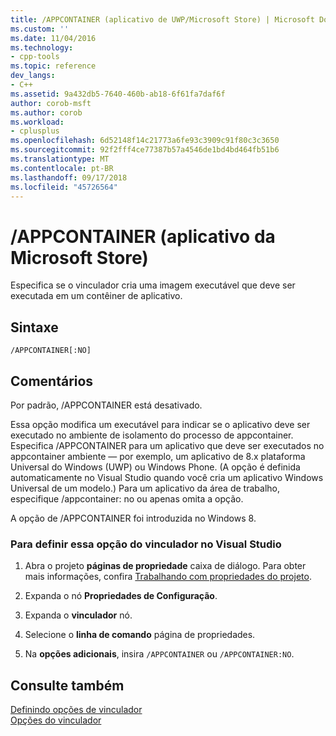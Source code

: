 ```yaml
---
title: /APPCONTAINER (aplicativo de UWP/Microsoft Store) | Microsoft Docs
ms.custom: ''
ms.date: 11/04/2016
ms.technology:
- cpp-tools
ms.topic: reference
dev_langs:
- C++
ms.assetid: 9a432db5-7640-460b-ab18-6f61fa7daf6f
author: corob-msft
ms.author: corob
ms.workload:
- cplusplus
ms.openlocfilehash: 6d52148f14c21773a6fe93c3909c91f80c3c3650
ms.sourcegitcommit: 92f2fff4ce77387b57a4546de1bd4bd464fb51b6
ms.translationtype: MT
ms.contentlocale: pt-BR
ms.lasthandoff: 09/17/2018
ms.locfileid: "45726564"
---
```

# <a name="appcontainer-microsoft-store-app"></a>/APPCONTAINER (aplicativo da Microsoft Store)

Especifica se o vinculador cria uma imagem executável que deve ser executada em um contêiner de aplicativo.

## <a name="syntax"></a>Sintaxe

```
/APPCONTAINER[:NO]
```

## <a name="remarks"></a>Comentários

Por padrão, /APPCONTAINER está desativado.

Essa opção modifica um executável para indicar se o aplicativo deve ser executado no ambiente de isolamento do processo de appcontainer. Especifica /APPCONTAINER para um aplicativo que deve ser executados no appcontainer ambiente — por exemplo, um aplicativo de 8.x plataforma Universal do Windows (UWP) ou Windows Phone. (A opção é definida automaticamente no Visual Studio quando você cria um aplicativo Windows Universal de um modelo.) Para um aplicativo da área de trabalho, especifique /appcontainer: no ou apenas omita a opção.

A opção de /APPCONTAINER foi introduzida no Windows 8.

### <a name="to-set-this-linker-option-in-visual-studio"></a>Para definir essa opção do vinculador no Visual Studio

1. Abra o projeto **páginas de propriedade** caixa de diálogo. Para obter mais informações, confira [Trabalhando com propriedades do projeto](../../ide/working-with-project-properties.md).

1. Expanda o nó **Propriedades de Configuração**.

1. Expanda o **vinculador** nó.

1. Selecione o **linha de comando** página de propriedades.

1. Na **opções adicionais**, insira `/APPCONTAINER` ou `/APPCONTAINER:NO`.

## <a name="see-also"></a>Consulte também

[Definindo opções de vinculador](../../build/reference/setting-linker-options.md)<br/>
[Opções do vinculador](../../build/reference/linker-options.md)